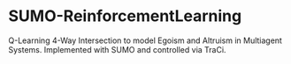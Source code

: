 # SUMO-ReinforcementLearning

Q-Learning 4-Way Intersection to model Egoism and Altruism in Multiagent Systems.
Implemented with SUMO and controlled via TraCi.
